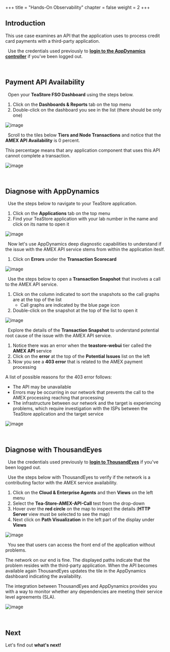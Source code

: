 +++
title = "Hands-On Observability"
chapter = false
weight = 2
+++

## Introduction

This use case examines an API that the application uses to process credit card payments with a third-party application.  

<!-- PER LITE VS FULL START -->

<!-- FULL -->
<!--
<span style="color: #143c76;"><i class='fas fa-circle fa-sm'></i></span>&nbsp; Use the credentials used previously to <a href="https://www.fsolabs.net/20_lab_environment/23_finalize_setup.html#verify-appdynamics-agents" target="_blank">**login to the AppDynamics controller**</a> if you've been logged out.
-->
<!-- FULL -->


<!-- LITE -->

<span style="color: #143c76;"><i class='fas fa-circle fa-sm'></i></span>&nbsp; Use the credentials used previously to <a href="https://lt.fsolabs.net/20_lab_environment_lt/21_lab_login_steps.html#login-to-appdynamics" target="_blank">**login to the AppDynamics controller**</a> if you've been logged out.

<!-- LITE -->

<!-- PER LITE VS FULL END -->

<br>

## Payment API Availability

<span style="color: #143c76;"><i class='fas fa-circle fa-sm'></i></span>&nbsp; Open your **TeaStore FSO Dashboard** using the steps below.

1. Click on the **Dashboards & Reports** tab on the top menu
2. Double-click on the dashboard you see in the list (there should be only one)

![image](/images/40_app_depend_mon/payment_api_01.png)



<span style="color: #143c76;"><i class='fas fa-circle fa-sm'></i></span>&nbsp; Scroll to the tiles below **Tiers and Node Transactions** and notice that the **AMEX API Availability** is 0 percent.

This percentage means that any application component that uses this API cannot complete a transaction.

![image](/images/40_app_depend_mon/payment_api_02.png)


<br>



## Diagnose with AppDynamics

<span style="color: #143c76;"><i class='fas fa-circle fa-sm'></i></span>&nbsp; Use the steps below to navigate to your TeaStore application.

1. Click on the **Applications** tab on the top menu
2. Find your TeaStore application with your lab number in the name and click on its name to open it

![image](/images/40_app_depend_mon/appd_diagnose_01.png)


<span style="color: #143c76;"><i class='fas fa-circle fa-sm'></i></span>&nbsp; Now let's use AppDynamics deep diagnostic capabilities to understand if the issue with the AMEX API service stems from within the application iteslf.

1. Click on **Errors** under the **Transaction Scorecard**

![image](/images/40_app_depend_mon/appd_diagnose_02.png)



<span style="color: #143c76;"><i class='fas fa-circle fa-sm'></i></span>&nbsp; Use the steps below to open a **Transaction Snapshot** that involves a call to the AMEX API service.

1. Click on the column indicated to sort the snapshots so the call graphs are at the top of the list
   - Call graphs are indicated by the blue page icon
2. Double-click on the snapshot at the top of the list to open it

![image](/images/40_app_depend_mon/appd_diagnose_03.png)



<span style="color: #143c76;"><i class='fas fa-circle fa-sm'></i></span>&nbsp; Explore the details of the **Transaction Snapshot** to understand potential root cause of the issue with the AMEX API service.

1. Notice there was an error when the **teastore-webui** tier called the **AMEX API** service
2. Click on the **error** at the top of the **Potential Issues** list on the left
3. Now you see a **403 error** that is related to the AMEX payment processing

A list of possible reasons for the 403 error follows:

- The API may be unavailable
- Errors may be occurring in our network that prevents the call to the AMEX processing reaching that processing
- The infrastructure between our network and the target is experiencing problems, which require investigation with the ISPs between the TeaStore application and the target service

![image](/images/40_app_depend_mon/appd_diagnose_04.png)




<br>



## Diagnose with ThousandEyes

<!-- PER LITE VS FULL START -->

<!-- FULL -->
<!--
<span style="color: #143c76;"><i class='fas fa-circle fa-sm'></i></span>&nbsp; Use the credentials for ThousandEyes provided by your instructor to <a href="https://performance.fsolabs.net/30_digital_experience_monitoring/31_hands_on_configuration.html#deploy-thousandeyes-agent" target="_blank">**login to ThousandEyes**</a> if you’ve been logged out.
-->
<!-- FULL -->


<!-- LITE -->

<span style="color: #143c76;"><i class='fas fa-circle fa-sm'></i></span>&nbsp; Use the credentials used previously to <a href="https://lt.fsolabs.net/20_lab_environment_lt/21_lab_login_steps.html#login-to-thousandeyes" target="_blank">**login to ThousandEyes**</a> if you've been logged out.

<!-- LITE -->

<!-- PER LITE VS FULL END -->

<span style="color: #143c76;"><i class='fas fa-circle fa-sm'></i></span>&nbsp; Use the steps below with ThousandEyes to verify if the network is a contributing factor with the AMEX service availability.


1. Click on the **Cloud & Enterprise Agents** and then **Views** on the left menu
2. Select the **Tea-Store-AMEX-API-Call** test from the drop-down 
3. Hover over the **red circle** on the map to inspect the details (**HTTP Server** view must be selected to see the map)
4. Next click on **Path Visualization** in the left part of the display under **Views** 

![image](/images/40_app_depend_mon/te_diagnose_01.png)


<span style="color: #143c76;"><i class='fas fa-circle fa-sm'></i></span>&nbsp; You see that users can access the front end of the application without problems. 

The network on our end is fine.  The displayed paths indicate that the problem resides with the third-party application.  When the API becomes available again ThousandEyes updates the tile in the AppDynamics dashboard indicating the availability. 

The integration between ThousandEyes and AppDynamics provides you with a way to monitor whether any dependencies are meeting their service level agreements (SLA).

![image](/images/40_app_depend_mon/te_diagnose_02.png)




<br>

## Next <span style="color: #143c76;"><i class='fas fa-cog fa-spin fa-sm'></i></span>&nbsp;

Let's find out **what's next!**

<br>
